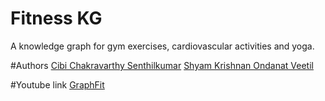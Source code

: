 # Fitness KG

A knowledge graph for gym exercises, cardiovascular activities and yoga.

#Authors
[Cibi Chakravarthy Senthilkumar](csenthil@usc.edu)
[Shyam Krishnan Ondanat Veetil](ondanatv@usc.edu)

#Youtube link
[GraphFit](https://youtu.be/WzIYzSUa37M)